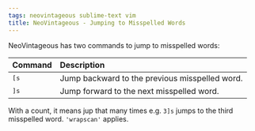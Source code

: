 ```yaml
---
tags: neovintageous sublime-text vim
title: NeoVintageous - Jumping to Misspelled Words
---
```


NeoVintageous has two commands to jump to misspelled words:

Command | Description
:------ | :----------
<kbd>[s</kbd> | Jump backward to the previous misspelled word.
<kbd>]s</kbd> | Jump forward to the next misspelled word.

With a count, it means jup that many times e.g. `3]s` jumps to the third misspelled word. `'wrapscan'` applies.
